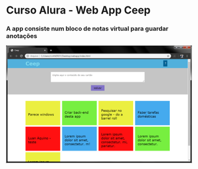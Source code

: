 # Curso Alura - Web App Ceep
### A app consiste num bloco de notas virtual para guardar anotações

![Print da App](./app.jpeg)